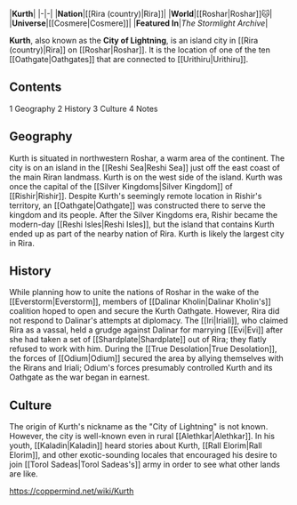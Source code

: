 |**Kurth**|
|-|-|
|**Nation**|[[Rira (country)\|Rira]]|
|**World**|[[Roshar\|Roshar]]🐱︎|
|**Universe**|[[Cosmere\|Cosmere]]|
|**Featured In**|*The Stormlight Archive*|

**Kurth**, also known as the **City of Lightning**, is an island city in [[Rira (country)\|Rira]] on [[Roshar\|Roshar]]. It is the location of one of the ten [[Oathgate\|Oathgates]] that are connected to [[Urithiru\|Urithiru]].

## Contents

1 Geography
2 History
3 Culture
4 Notes


## Geography
Kurth is situated in northwestern Roshar, a warm area of the continent. The city is on an island in the [[Reshi Sea\|Reshi Sea]] just off the east coast of the main Riran landmass. Kurth is on the west side of the island.
Kurth was once the capital of the [[Silver Kingdoms\|Silver Kingdom]] of [[Rishir\|Rishir]]. Despite Kurth's seemingly remote location in Rishir's territory, an [[Oathgate\|Oathgate]] was constructed there to serve the kingdom and its people. After the Silver Kingdoms era, Rishir became the modern-day [[Reshi Isles\|Reshi Isles]], but the island that contains Kurth ended up as part of the nearby nation of Rira. Kurth is likely the largest city in Rira.

## History
While planning how to unite the nations of Roshar in the wake of the [[Everstorm\|Everstorm]], members of [[Dalinar Kholin\|Dalinar Kholin's]] coalition hoped to open and secure the Kurth Oathgate. However, Rira did not respond to Dalinar's attempts at diplomacy. The [[Iri\|Iriali]], who claimed Rira as a vassal, held a grudge against Dalinar for marrying [[Evi\|Evi]] after she had taken a set of [[Shardplate\|Shardplate]] out of Rira; they flatly refused to work with him. During the [[True Desolation\|True Desolation]], the forces of [[Odium\|Odium]] secured the area by allying themselves with the Rirans and Iriali; Odium's forces presumably controlled Kurth and its Oathgate as the war began in earnest.

## Culture
The origin of Kurth's nickname as the "City of Lightning" is not known. However, the city is well-known even in rural [[Alethkar\|Alethkar]]. In his youth, [[Kaladin\|Kaladin]] heard stories about Kurth, [[Rall Elorim\|Rall Elorim]], and other exotic-sounding locales that encouraged his desire to join [[Torol Sadeas\|Torol Sadeas's]] army in order to see what other lands are like.



https://coppermind.net/wiki/Kurth